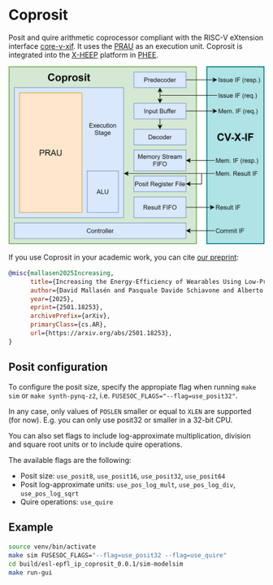 # Coprosit

Posit and quire arithmetic coprocessor compliant with the RISC-V eXtension interface [core-v-xif](https://github.com/openhwgroup/core-v-xif). It uses the [PRAU](https://github.com/esl-epfl/PRAU) as an execution unit. Coprosit is integrated into the [X-HEEP](https://github.com/esl-epfl/x-heep) platform in [PHEE](https://github.com/esl-epfl/PHEE).

![Coprosit diagram](docs/Coprosit_diagram.drawio.svg)

If you use Coprosit in your academic work, you can cite [our preprint](https://arxiv.org/abs/2501.18253):

~~~BibTeX
@misc{mallasen2025Increasing,
      title={Increasing the Energy-Efficiency of Wearables Using Low-Precision Posit Arithmetic with PHEE}, 
      author={David Mallasén and Pasquale Davide Schiavone and Alberto A. Del Barrio and Manuel Prieto-Matias and David Atienza},
      year={2025},
      eprint={2501.18253},
      archivePrefix={arXiv},
      primaryClass={cs.AR},
      url={https://arxiv.org/abs/2501.18253}, 
}
~~~

## Posit configuration

To configure the posit size, specify the appropiate flag when running `make sim` or `make synth-pynq-z2`, i.e. `FUSESOC_FLAGS="--flag=use_posit32"`.

In any case, only values of `POSLEN` smaller or equal to `XLEN` are supported (for now). E.g. you can only use posit32 or smaller in a 32-bit CPU.

You can also set flags to include log-approximate multiplication, division and square root units or to include quire operations.

The available flags are the following:
- Posit size: `use_posit8`, `use_posit16`, `use_posit32`, `use_posit64`
- Posit log-approximate units: `use_pos_log_mult`, `use_pos_log_div`, `use_pos_log_sqrt`
- Quire operations: `use_quire`

## Example

~~~bash
source venv/bin/activate
make sim FUSESOC_FLAGS="--flag=use_posit32 --flag=use_quire"
cd build/esl-epfl_ip_coprosit_0.0.1/sim-modelsim
make run-gui
~~~
